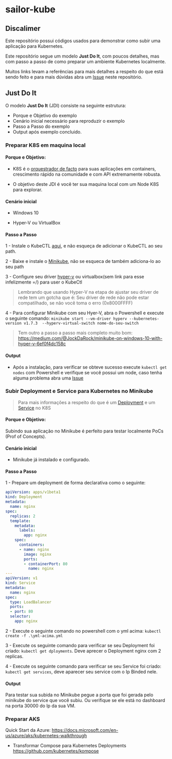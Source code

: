 # sailor-kube

## Discalimer

Este repositório possui códigos usados para demonstrar como subir uma aplicação para Kubernetes.

Este repositório segue um modelo **Just Do It**, com poucos detalhes, mas com passo a passo de como preparar um ambiente Kubernetes localmente.

Muitos links levam a referências para mais detalhes a respeito do que está sendo feito e para mais dúvidas abra um [Issue](https://github.com/Rafael-Miceli/sailor-kube/issues) neste repositório.

## Just Do It

O modelo **Just Do It** (JDI) consiste na seguinte estrutura:

- Porque e Objetivo do exemplo
- Cenário inicial necessário para reproduzir o exemplo
- Passo a Passo do exemplo
- Output após exemplo concluido.

### Preparar K8S em maquina local

#### Porque e Objetivo:

- K8S é o [orquestrador de facto](https://www.thoughtworks.com/radar/platforms/kubernetes) para suas aplicações em containers, crescimento rápido na comunidade e com API extremamente robusta.

- O objetivo deste JDI é você ter sua maquina local com um Node K8S para explorar.

#### Cenário inicial

- Windows 10

- Hyper-V ou VirtualBox

#### Passo a Passo

1 - Instale o KubeCTL [aqui](https://kubernetes.io/docs/tasks/tools/install-kubectl/), e não esqueça de adicionar o KubeCTL ao seu path.

2 - Baixe e instale o [Minikube](https://github.com/kubernetes/minikube), não se esqueca de também adiciona-lo ao seu path

3 - Configure seu driver [hyper-v](https://github.com/kubernetes/minikube/blob/master/docs/drivers.md#hyperv-driver) ou virtualbox(sem link para esse infelizmente =/) para user o KubeCtl

> Lembrando que usando Hyper-V na etapa de ajustar seu driver de rede tem um gotcha que é: Seu driver de rede não pode estar compatilhado, se não você toma o erro (0x8000FFFF)

4 - Para configurar Minikube com seu Hyer-V, abra o Powershell e execute o seguinte comando: `minikube start --vm-driver hyperv --kubernetes-version v1.7.3  --hyperv-virtual-switch nome-do-seu-switch`

> Tem outro a passo a passo mais completo muito bom: https://medium.com/@JockDaRock/minikube-on-windows-10-with-hyper-v-6ef0f4dc158c

#### Output

- Após a instalação, para verificar se obteve sucesso execute `kubectl get nodes` com Powershell e verifique se você possui um node, caso tenha alguma problema abra uma [Issue](https://github.com/Rafael-Miceli/sailor-kube/issues)

### Subir Deployment e Service para Kubernetes no Minikube

>Para mais informações a respeito do que é um [Deployment](https://kubernetes.io/docs/concepts/workloads/controllers/deployment/) e um [Service](https://kubernetes.io/docs/concepts/services-networking/service/) no K8S

#### Porque e Objetivo:

Subindo sua aplicação no Minikube é perfeito para testar localmente PoCs (Prof of Concepts).

#### Cenário inicial

- Minikube já instalado e configurado.

#### Passo a Passo

1 - Prepare um deployment de forma declarativa como o seguinte:

```yml
apiVersion: apps/v1beta1
kind: Deployment
metadata:
  name: nginx
spec:
  replicas: 2
  template:
    metadata:
      labels:
        app: nginx
    spec: 
      containers:
      - name: nginx
        image: nginx
        ports:
        - containerPort: 80
          name: nginx
---
apiVersion: v1
kind: Service
metadata:
  name: nginx
spec:
  type: LoadBalancer
  ports:
  - port: 80
  selector:
    app: nginx

```

2 - Execute o seguinte comando no powershell com o yml acima: `kubectl create -f .\yml-acima.yml`

3 - Execute os seguinte comando para verificar se seu Deployment foi criado: `kubectl get dployments`. Deve aprecer o Deployment nginx com 2 replicas.

4 - Execute os seguinte comando para verificar se seu Service foi criado: `kubectl get services`, deve aparecer seu service com o Ip Binded nele.


#### Output

Para testar sua subida no Minikube pegue a porta que foi gerada pelo minikube do service que você subiu. Ou verifique se ele está no dashboard na porta 30000 do Ip da sua VM.

### Preparar AKS

Quick Start da Azure: https://docs.microsoft.com/en-us/azure/aks/kubernetes-walkthrough


- Transformar Compose para Kubernetes Deployments
https://github.com/kubernetes/kompose